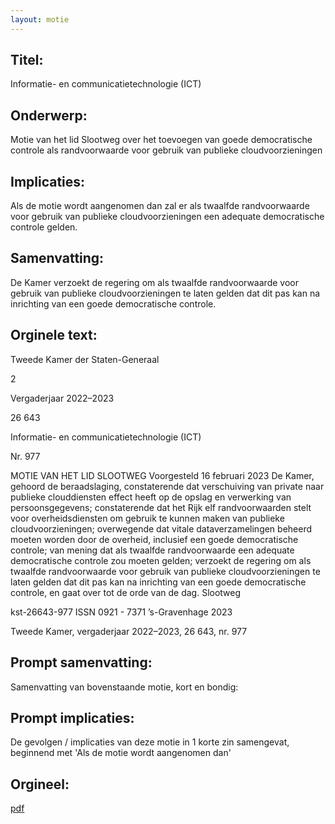 ```yaml
---
layout: motie
---
```

## Titel:
Informatie- en communicatietechnologie (ICT)
## Onderwerp:
Motie van het lid Slootweg over het toevoegen van goede democratische controle als randvoorwaarde voor gebruik van publieke cloudvoorzieningen 
## Implicaties:

Als de motie wordt aangenomen dan zal er als twaalfde randvoorwaarde voor gebruik van publieke cloudvoorzieningen een adequate democratische controle gelden.
## Samenvatting:

De Kamer verzoekt de regering om als twaalfde randvoorwaarde voor gebruik van publieke cloudvoorzieningen te laten gelden dat dit pas kan na inrichting van een goede democratische controle.
## Orginele text:


Tweede Kamer der Staten-Generaal

2

Vergaderjaar 2022–2023

26 643

Informatie- en communicatietechnologie (ICT)

Nr. 977

MOTIE VAN HET LID SLOOTWEG
Voorgesteld 16 februari 2023
De Kamer,
gehoord de beraadslaging,
constaterende dat verschuiving van private naar publieke clouddiensten
effect heeft op de opslag en verwerking van persoonsgegevens;
constaterende dat het Rijk elf randvoorwaarden stelt voor overheidsdiensten om gebruik te kunnen maken van publieke cloudvoorzieningen;
overwegende dat vitale dataverzamelingen beheerd moeten worden door
de overheid, inclusief een goede democratische controle;
van mening dat als twaalfde randvoorwaarde een adequate democratische controle zou moeten gelden;
verzoekt de regering om als twaalfde randvoorwaarde voor gebruik van
publieke cloudvoorzieningen te laten gelden dat dit pas kan na inrichting
van een goede democratische controle,
en gaat over tot de orde van de dag.
Slootweg

kst-26643-977
ISSN 0921 - 7371
’s-Gravenhage 2023

Tweede Kamer, vergaderjaar 2022–2023, 26 643, nr. 977


## Prompt samenvatting:
Samenvatting van bovenstaande motie, kort en bondig:


## Prompt implicaties:
De gevolgen / implicaties van deze motie in 1 korte zin samengevat, beginnend met 'Als de motie wordt aangenomen dan' 

## Orgineel:
[pdf](https://gegevensmagazijn.tweedekamer.nl/OData/v4/2.0/Document(dd3c08a4-8128-4564-a652-2d5e07190a70)/resource)
